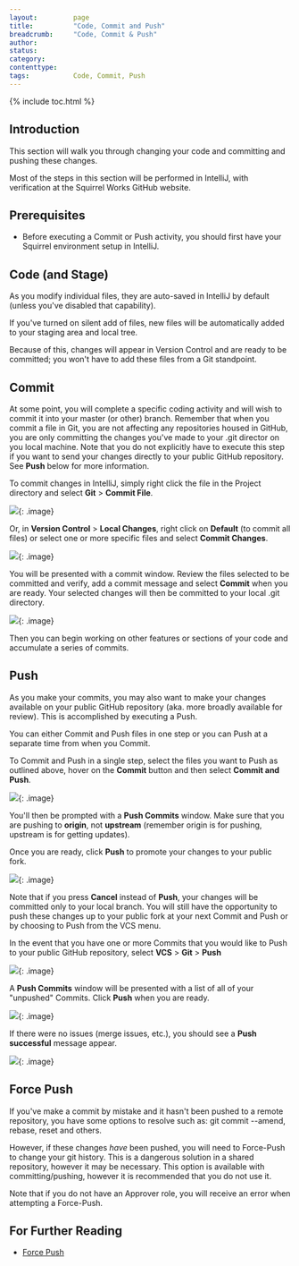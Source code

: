```yaml
---
layout:         page
title:          "Code, Commit and Push"
breadcrumb:     "Code, Commit & Push"
author:
status:         
category:
contenttype:
tags:           Code, Commit, Push
---
```


{% include toc.html %}

## Introduction

This section will walk you through changing your code and committing and pushing these changes. 

Most of the steps in this section will be performed in IntelliJ, with verification 
at the Squirrel Works GitHub website.

## Prerequisites

* Before executing a Commit or Push activity, you should first have your Squirrel environment setup in IntelliJ.   

## Code (and Stage)  
As you modify individual files, they are auto-saved in IntelliJ by default (unless you've disabled that capability).   

If you've turned on silent add of files, new files will be automatically added to your staging area and local tree.
 
Because of this, changes will appear in Version Control and are ready to be committed; you won't have to add these 
files from a Git standpoint.  

## Commit  <span class="octicon octicon-git-commit" style="font-size: 20px"></span>

At some point, you will complete a specific coding activity and will wish to commit it into your master (or other) branch.
Remember that when you commit a file in Git, you are not affecting any repositories housed in GitHub, you are only committing 
the changes you've made to your .git director on you local machine.  Note that you do not explicitly have to execute this step
if you want to send your changes directly to your public GitHub repository.  See **Push** below for more information. 

To commit changes in IntelliJ, simply right click the file in the Project directory and select **Git** > **Commit File**.  

![](images/commitFromProject.png){: .image}

Or, in **Version Control** > **Local Changes**, right click on **Default** (to commit all files) or select one or more specific 
files and select **Commit Changes**. 

![](images/commitFromVersionControl.png){: .image}

You will be presented with a commit window.  Review the files selected to be committed and verify, add a commit message 
and select **Commit** when you are ready.  Your selected changes will then be committed to your local .git directory. 

![](images/commitWindow.jpg){: .image}

Then you can begin working on other features or sections of your code and accumulate a series of commits. 

## Push  <span class="octicon octicon-repo-push" style="font-size: 20px"></span>

As you make your commits, you may also want to make your changes available on your public GitHub repository (aka. more 
broadly available for review).  This is accomplished by executing a Push.

You can either Commit and Push files in one step or you can Push at a separate time from when you Commit.  

To Commit and Push in a single step, select the files you want to Push as outlined above, hover on the **Commit** button 
and then select **Commit and Push**.
   
![](images/commitAndPush_01.jpg){: .image}

You'll then be prompted with a **Push Commits** window.  Make sure that you are pushing to **origin**, not **upstream** 
(remember origin is for pushing, upstream is for getting updates). 

Once you are ready, click **Push** to promote your changes to your public fork.

![](images/commitAndPush_02.png){: .image} 

Note that if you press **Cancel** instead of **Push**, your changes will be committed only to your local branch.  You will 
still have the opportunity to push these changes up to your public fork at your next Commit and Push or by choosing to Push
from the VCS menu.  

In the event that you have one or more Commits that you would like to Push to your public GitHub repository, select **VCS** >
**Git** > **Push**

![](images/commitAndPush_03.jpg){: .image}

A **Push Commits** window will be presented with a list of all of your "unpushed" Commits.  Click **Push** when you are ready. 

![](images/commitAndPush_04.png){: .image}

If there were no issues (merge issues, etc.), you should see a **Push successful** message appear. 

![](images/commitAndPush_05.png){: .image}

## Force Push <span class="octicon octicon-repo-force-push" style="font-size: 20px"></span>
  
If you've make a commit by mistake and it hasn't been pushed to a remote repository, 
you have some options to resolve such as: git commit --amend, rebase, reset and others.
    
However, if these changes *have* been pushed, you will need to Force-Push to change 
your git history.  This is a dangerous solution in a shared repository, however it 
may be necessary. This option is available with committing/pushing, however it is 
recommended that you do not use it.

Note that if you do not have an Approver role, you will receive an error when
attempting a Force-Push.

## For Further Reading

* [Force Push](http://blog.sensible.io/2012/10/09/git-to-force-put-or-not-to-force-push.html)